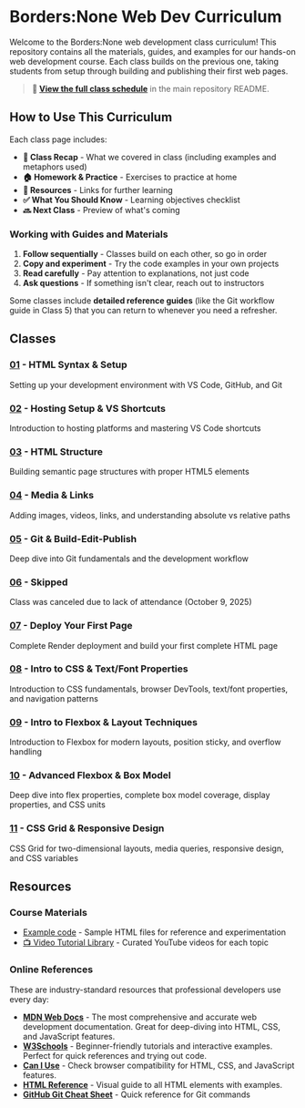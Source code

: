 # Borders:None Web Dev Curriculum

Welcome to the Borders:None web development class curriculum! This repository contains all the materials, guides, and examples for our hands-on web development course. Each class builds on the previous one, taking students from setup through building and publishing their first web pages.

> **📅 [View the full class schedule](../README.md#-class-schedule)** in the main repository README.

## How to Use This Curriculum

Each class page includes:
- **📝 Class Recap** - What we covered in class (including examples and metaphors used)
- **🏠 Homework & Practice** - Exercises to practice at home
- **📖 Resources** - Links for further learning
- **✅ What You Should Know** - Learning objectives checklist
- **🔜 Next Class** - Preview of what's coming

### Working with Guides and Materials

1. **Follow sequentially** - Classes build on each other, so go in order
2. **Copy and experiment** - Try the code examples in your own projects
3. **Read carefully** - Pay attention to explanations, not just code
4. **Ask questions** - If something isn't clear, reach out to instructors

Some classes include **detailed reference guides** (like the Git workflow guide in Class 5) that you can return to whenever you need a refresher.

## Classes

### [01](./01-most-common-tags/) - HTML Syntax & Setup
Setting up your development environment with VS Code, GitHub, and Git

### [02](./02-setup-&-vscode/) - Hosting Setup & VS Shortcuts
Introduction to hosting platforms and mastering VS Code shortcuts

### [03](./03-html-structure/) - HTML Structure
Building semantic page structures with proper HTML5 elements

### [04](./04-html-paths/) - Media & Links
Adding images, videos, links, and understanding absolute vs relative paths

### [05](./05-git-workflow/) - Git & Build-Edit-Publish
Deep dive into Git fundamentals and the development workflow

### [06](./06-[skipped]/) - Skipped
Class was canceled due to lack of attendance (October 9, 2025)

### [07](./07-deploy-to-www/) - Deploy Your First Page
Complete Render deployment and build your first complete HTML page

### [08](./08-css-text/) - Intro to CSS & Text/Font Properties
Introduction to CSS fundamentals, browser DevTools, text/font properties, and navigation patterns

### [09](./09-css-layouts/) - Intro to Flexbox & Layout Techniques
Introduction to Flexbox for modern layouts, position sticky, and overflow handling

### [10](./10-css-layouts-2/) - Advanced Flexbox & Box Model
Deep dive into flex properties, complete box model coverage, display properties, and CSS units

### [11](./11-css-grid-responsive/) - CSS Grid & Responsive Design
CSS Grid for two-dimensional layouts, media queries, responsive design, and CSS variables

## Resources

### Course Materials
- [Example code](../examples/) - Sample HTML files for reference and experimentation
- [📺 Video Tutorial Library](../resources/video-tutorials.md) - Curated YouTube videos for each topic

### Online References
These are industry-standard resources that professional developers use every day:

- **[MDN Web Docs](https://developer.mozilla.org/)** - The most comprehensive and accurate web development documentation. Great for deep-diving into HTML, CSS, and JavaScript features.
- **[W3Schools](https://www.w3schools.com/)** - Beginner-friendly tutorials and interactive examples. Perfect for quick references and trying out code.
- **[Can I Use](https://caniuse.com/)** - Check browser compatibility for HTML, CSS, and JavaScript features.
- **[HTML Reference](https://htmlreference.io/)** - Visual guide to all HTML elements with examples.
- **[GitHub Git Cheat Sheet](https://education.github.com/git-cheat-sheet-education.pdf)** - Quick reference for Git commands

